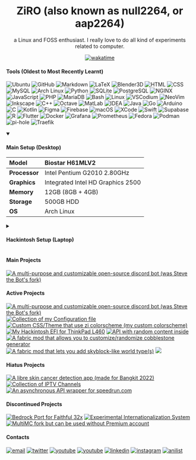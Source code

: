 <div align="center">
  
  <h1>ZiRO (also known as null2264, or aap2264)</h1>
  
  a Linux and FOSS enthusiast. I really love to do all kind of experiments related to computer.
  
  
  [![wakatime](https://wakatime.com/badge/user/e3f91dd5-c937-4d7d-98f5-f2282e7bfb16.svg?style=for-the-badge)](https://wakatime.com/@e3f91dd5-c937-4d7d-98f5-f2282e7bfb16)

</div>

#### Tools (Oldest to Most Recently Learnt)

![Ubuntu](https://img.shields.io/badge/-Ubuntu-black?style=flat&logo=ubuntu)
![GitHub](https://img.shields.io/badge/-GitHub-black?style=flat&logo=github)
![Markdown](https://img.shields.io/badge/-Markdown-black?style=flat&logo=markdown)
![LaTeX](https://img.shields.io/badge/-LaTeX-black?style=flat&logo=latex)
![Blender3D](https://img.shields.io/badge/-Blender3D-black?style=flat&logo=blender)
![HTML](https://img.shields.io/badge/-HTML-black?style=flat&logo=html5)
![CSS](https://img.shields.io/badge/-CSS-black?style=flat&logo=css3)
![MySQL](https://img.shields.io/badge/-MySQL-black?style=flat&logo=mysql)
![Arch Linux](https://img.shields.io/badge/-Arch%20Linux-black?style=flat&logo=arch-linux)
![Python](https://img.shields.io/badge/-Python-black?style=flat&logo=python)
![SQLite](https://img.shields.io/badge/-SQLite-black?style=flat&logo=sqlite)
![PostgreSQL](https://img.shields.io/badge/-PostgreSQL-black?style=flat&logo=postgresql)
![NGINX](https://img.shields.io/badge/-NGINX-black?style=flat&logo=nginx)
![JavaScript](https://img.shields.io/badge/-JavaScript-black?style=flat&logo=javascript)
![PHP](https://img.shields.io/badge/-PHP%20Unfortunately...-black?style=flat&logo=php)
![MariaDB](https://img.shields.io/badge/-MariaDB-black?style=flat&logo=mariadb)
![Bash](https://img.shields.io/badge/-Bash-black?style=flat&logo=gnubash)
![Linux](https://img.shields.io/badge/-Linux-black?style=flat&logo=linux)
![VSCodium](https://img.shields.io/badge/-VSCodium-black?style=flat&logo=vscodium)
![NeoVim](https://img.shields.io/badge/-NeoVim-black?style=flat&logo=neovim)
![Inkscape](https://img.shields.io/badge/-Inkscape-black?style=flat&logo=inkscape)
![C++](https://img.shields.io/badge/-C++-black?style=flat&logo=cplusplus)
![Octave](https://img.shields.io/badge/-Octave-black?style=flat&logo=octave)
![MatLab](https://img.shields.io/badge/-MatLab-black?style=flat&logo=matlab)
![IDEA](https://img.shields.io/badge/-IDEA-black?style=flat&logo=intellijidea)
![Java](https://img.shields.io/badge/-Java-black?style=flat&logo=openjdk)
![Go](https://img.shields.io/badge/-Go-black?style=flat&logo=go)
![Arduino](https://img.shields.io/badge/-Arduino-black?style=flat&logo=arduino)
![C](https://img.shields.io/badge/-C-black?style=flat&logo=c)
![Kotlin](https://img.shields.io/badge/-Kotlin-black?style=flat&logo=kotlin)
![Figma](https://img.shields.io/badge/-Figma-black?style=flat&logo=figma)
![Firebase](https://img.shields.io/badge/-Firebase-black?style=flat&logo=firebase)
![macOS](https://img.shields.io/badge/-macOS-black?style=flat&logo=macos)
![XCode](https://img.shields.io/badge/-XCode-black?style=flat&logo=xcode)
![Swift](https://img.shields.io/badge/-Swift-black?style=flat&logo=swift)
![Supabase](https://img.shields.io/badge/-Supabase-black?style=flat&logo=supabase)
![R](https://img.shields.io/badge/-R-black?style=flat&logo=r)
![Flutter](https://img.shields.io/badge/-Flutter-black?style=flat&logo=flutter)
![Docker](https://img.shields.io/badge/-Docker-black?style=flat&logo=docker)
![Grafana](https://img.shields.io/badge/-Grafana-black?style=flat&logo=grafana)
![Prometheus](https://img.shields.io/badge/-Prometheus-black?style=flat&logo=prometheus)
![Fedora](https://img.shields.io/badge/-Fedora-black?style=flat&logo=fedora)
![Podman](https://img.shields.io/badge/-Podman-black?style=flat&logo=podman)
![pi-hole](https://img.shields.io/badge/-pi%96hole-black?style=flat&logo=pihole)
![Traefik](https://img.shields.io/badge/-Traefik-black?style=flat&logo=traefik-proxy)

<details open><summary>
  
  #### Main Setup (Desktop)
  
  </summary>
  
|**Model**| Biostar H61MLV2 |
|:-|:-|
|**Processor**| Intel Pentium G2010 2.80GHz |
|**Graphics**| Integrated Intel HD Graphics 2500 |
|**Memory**| 12GB (8GB + 4GB) |
|**Storage**| 500GB HDD |
|**OS**| Arch Linux |
  
</details>

<details><summary>
  
  #### Hackintosh Setup (Laptop)
  
  </summary>

|**Model**| Lenovo ThinkPad L460 |
|:-|:-|
|**Processor**| Intel Core i5-6300U 2.50GHz / 3.00GHz |
|**Graphics**| Intel HD Graphics 520 (Spoofed as HD620) |
|**Memory**| 8GB |
|**Storage**| 256 SSD |
|**OS**| macOS Ventura (v13.2 - OCv0.8.8) |

</details>

#### Main Projects

[![A multi-purpose and customizable open-source discord bot (was Steve the Bot's fork)](https://img.shields.io/badge/-Z3R0-black?style=flat&logo=python)](https://github.com/ZiRO-Bot/ziBot)

#### Active Projects

[![A multi-purpose and customizable open-source discord bot (was Steve the Bot's fork)](https://img.shields.io/badge/-Z3R0-black?style=flat&logo=python)](https://github.com/ZiRO-Bot/ziBot)
[![Collection of my Configuration file](https://img.shields.io/badge/-dotfiles-black?style=flat&logo=linux)](https://github.com/null2264/dotfiles)
[![Custom CSS/Theme that use zi colorscheme (my custom colorscheme)](https://img.shields.io/badge/-ziDark-black?style=flat&logo=css3)](https://github.com/null2264/ziDark)
[![My Hackintosh EFI for ThinkPad L460](https://img.shields.io/badge/-L460%20Hackintosh-black?style=flat&logo=apple)](https://github.com/null2264/L460-Hackintosh)
[![API with random content inside](https://img.shields.io/badge/-RandomAPI-black?style=flat&logo=python)](https://github.com/ZiRO-Bot/RandomAPI)
[![A fabric mod that allows you to customize/randomize cobblestone generator](https://img.shields.io/badge/-CobbleGen-black?style=flat&logo=minecraft)](https://github.com/null2264/CobbleGen)
[![A fabric mod that lets you add skyblock-like world type(s)](https://img.shields.io/badge/-Skyblock%20Creator-black?style=flat&logo=minecraft)](https://github.com/null2264/SkyblockCreator)
[![](https://img.shields.io/badge/-And%20more%20other%20small%20project...-black?style=flat&logo=github)](https://github.com/null2264)

#### Hiatus Projects

[![A libre skin cancer detection app (made for Bangkit 2022)](https://img.shields.io/badge/-SkinCan-black?style=flat&logo=kotlin)](https://github.com/SkinCanOrg/SkinCan)
[![Collection of IPTV Channels](https://img.shields.io/badge/-ziTV-black?style=flat&logo=appletv)](https://github.com/null2264/ziTV)
[![An asynchronous API wrapper for speedrun.com](https://img.shields.io/badge/-speedrun.py-black?style=flat&logo=python)](https://github.com/null2264/speedrun.py)

#### Discontinued Projects

[![Bedrock Port for Faithful 32x](https://img.shields.io/badge/-Faithful%20BE-black?style=flat&logo=minecraft)](https://github.com/null2264/Faithful-BE)
[![Experimental Internationalization System](https://img.shields.io/badge/-i18n-black?style=flat&logo=googletranslate)](https://github.com/null2264/i18n)
[![MultiMC fork but can be used without Premium account](https://img.shields.io/badge/-ziLauncher-black?style=flat&logo=cplusplus)](https://github.com/null2264/Project-MC-Launcher)

#### Contacts
[![email](https://img.shields.io/badge/-me@palembani.xyz-black?style=flat&logo=gmail)](mailto:me@palembani.xyz)
[![twitter](https://img.shields.io/badge/-@ZiRO2264-black?style=flat&logo=twitter)](https://twitter.com/ZiRO2264)
[![youtube](https://img.shields.io/badge/-@null2264-black?style=flat&logo=youtube)](https://www.youtube.com/@null2264)
[![youtube](https://img.shields.io/badge/-@ZiRO2264-black?style=flat&logo=youtube)](https://www.youtube.com/@ZiRO2264)
[![linkedin](https://img.shields.io/badge/-Ahmad%20Ansori%20Palembani-black?style=flat&logo=linkedin)](https://www.linkedin.com/in/ahmad-ansori-palembani-9a470b231/)
[![instagram](https://img.shields.io/badge/-@aap2264-black?style=flat&logo=instagram)](https://www.instagram.com/aap2264)
[![anilist](https://img.shields.io/badge/-ZiRO2264-black?style=flat&logo=anilist)](https://anilist.co/user/ZiRO2264)
